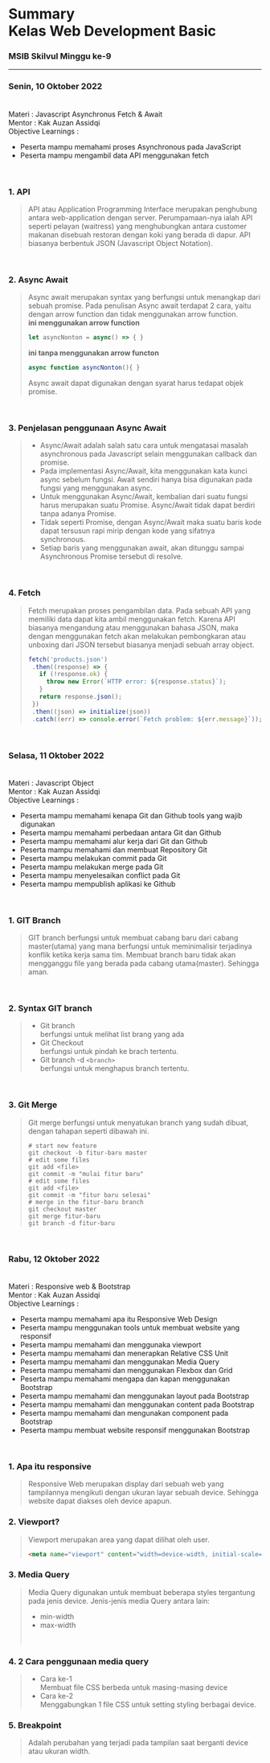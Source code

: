 # Summary <br> Kelas Web Development Basic

### MSIB Skilvul Minggu ke-9

<hr>

### Senin, 10 Oktober 2022<br><br>
Materi : Javascript Asynchronus Fetch & Await <br> Mentor : Kak Auzan Assidqi <br>
Objective Learnings :
- Peserta mampu memahami proses Asynchronous pada JavaScript <br>
- Peserta mampu mengambil data API menggunakan fetch<br>

<br>

### <B>1. API</b> 
> API atau Application Programming Interface merupakan penghubung antara web-application dengan server.
> Perumpamaan-nya ialah API seperti pelayan (waitress) yang menghubungkan antara customer makanan disebuah restoran dengan koki yang berada di dapur.
> API biasanya berbentuk JSON (Javascript Object Notation).

<br>

### <b>2. Async Await</b>
> Async await merupakan syntax yang berfungsi untuk menangkap dari sebuah promise.
> Pada penulisan Async await terdapat 2 cara, yaitu dengan arrow function dan tidak menggunakan arrow function. <br>
> **ini menggunakan arrow function**
> ```javascript
> let asyncNonton = async() => { }
> ```
> **ini tanpa menggunakan arrow functon**
> ```javascript
> async function asyncNonton(){ }
> ```
> Async await dapat digunakan dengan syarat harus tedapat objek promise.
<br>

### <b>3. Penjelasan penggunaan Async Await</b>
> - Async/Await adalah salah satu cara untuk mengatasai masalah asynchronous pada Javascript selain menggunakan callback dan promise.
> - Pada implementasi Async/Await, kita menggunakan kata kunci async sebelum fungsi. Await sendiri hanya bisa digunakan pada fungsi yang menggunakan async.
> - Untuk menggunakan Async/Await, kembalian dari suatu fungsi harus merupakan suatu Promise. Async/Await tidak dapat berdiri tanpa adanya Promise.
> - Tidak seperti Promise, dengan Async/Await maka suatu baris kode dapat tersusun rapi mirip dengan kode yang sifatnya synchronous.
> - Setiap baris yang menggunakan await, akan ditunggu sampai Asynchronous Promise tersebut di resolve.
<br>

### <b>4. Fetch</b>
> Fetch merupakan proses pengambilan data. Pada sebuah API yang memiliki data dapat kita ambil menggunakan fetch. Karena API biasanya mengandung atau menggunakan bahasa JSON, maka dengan menggunakan fetch akan melakukan pembongkaran atau unboxing dari JSON tersebut biasanya menjadi sebuah array object.
> ```javascript
> fetch('products.json')
>  .then((response) => {
>    if (!response.ok) {
>      throw new Error(`HTTP error: ${response.status}`);
>    }
>    return response.json();
>  })
>  .then((json) => initialize(json))
>  .catch((err) => console.error(`Fetch problem: ${err.message}`));
> ```

<br>

### Selasa, 11 Oktober 2022<br><br>
Materi : Javascript Object <br> Mentor : Kak Auzan Assidqi <br>
Objective Learnings :
- Peserta mampu memahami kenapa Git dan Github tools yang wajib digunakan <br>
- Peserta mampu memahami perbedaan antara Git dan Github<br>
- Peserta mampu memahami alur kerja dari Git dan Github<br>
- Peserta mampu memahami dan membuat Repository Git<br>
- Peserta mampu melakukan commit pada Git<br>
- Peserta mampu melakukan merge pada Git<br>
- Peserta mampu menyelesaikan conflict pada Git<br>
- Peserta mampu mempublish aplikasi ke Github<br>

<br>

### <b>1. GIT Branch</b>
> GIT branch berfungsi untuk membuat cabang baru dari cabang master(utama) yang mana berfungsi untuk meminimalisir terjadinya konflik ketika kerja sama tim.
> Membuat branch baru tidak akan mengganggu file yang berada pada cabang utama(master). Sehingga aman.

<br>

### <b>2. Syntax GIT branch</b>
> - Git branch <br> berfungsi untuk melihat list brang yang ada
> - Git Checkout <br> berfungsi untuk pindah ke brach tertentu.
> - Git branch -d ```<branch>``` <br> berfungsi untuk menghapus branch tertentu.

<br>

### <b>3. Git Merge</b>
> Git merge berfungsi untuk menyatukan branch yang sudah dibuat, dengan tahapan seperti dibawah ini.
> ```github
> # start new feature
> git checkout -b fitur-baru master
> # edit some files
> git add <file>
> git commit -m "mulai fitur baru"
> # edit some files
> git add <file>
> git commit -m "fitur baru selesai"
> # merge in the fitur-baru branch
> git checkout master
> git merge fitur-baru
> git branch -d fitur-baru
> ```

<br>

### Rabu, 12 Oktober 2022<br><br>
Materi : Responsive web & Bootstrap <br> Mentor : Kak Auzan Assidqi <br>
Objective Learnings : 
- Peserta mampu memahami apa itu Responsive Web Design<br>
- Peserta mampu menggunakan tools untuk membuat website yang responsif<br>
- Peserta mampu memahami dan menggunaka viewport<br>
- Peserta mampu memahami dan menerapkan Relative CSS Unit<br>
- Peserta mampu memahami dan menggunakan Media Query
- Peserta mampu memahami dan menggunakan Flexbox dan Grid<br>
- Peserta mampu memahami mengapa dan kapan menggunakan Bootstrap<br>
- Peserta mampu memahami dan menggunakan layout pada Bootstrap<br>
- Peserta mampu memahami dan menggunakan content pada Bootstrap<br>
- Peserta mampu memahami dan mengunakan component pada Bootstrap<br>
- Peserta mampu membuat website responsif menggunakan Bootstrap <br>

<br>

### <b>1. Apa itu responsive</b>
> Responsive Web merupakan display dari sebuah web yang tampilannya mengikuti dengan ukuran layar sebuah device. Sehingga website dapat diakses oleh device apapun.

### <b>2. Viewport?</b>
> Viewport merupakan area yang dapat dilihat oleh user.
> ```html
> <meta name="viewport" content="width=device-width, initial-scale=1.0">
> ```

### <b>3. Media Query</b>
> Media Query digunakan untuk membuat beberapa styles tergantung pada jenis device.
> Jenis-jenis media Query antara lain:<br>
> - min-width
> - max-width
> <br>

### <b>4. 2 Cara penggunaan media query</b>
> - Cara ke-1 <br> Membuat file CSS berbeda untuk masing-masing device
> - Cara ke-2 <br> Menggabungkan 1 file CSS untuk setting styling berbagai device.

### <b>5. Breakpoint</b>
> Adalah perubahan yang terjadi pada tampilan saat berganti device atau ukuran width.